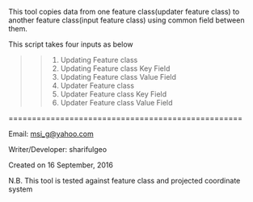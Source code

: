 This tool copies data from one feature class(updater feature class) to another 
feature class(input feature class) using common field between them.


This script takes four inputs as below
>>1. Updating  Feature class
>>2. Updating Feature class Key Field
>>3. Updating Feature class Value Field
>>4. Updater  Feature class
>>2. Updater Feature class Key Field
>>3. Updater Feature class Value Field




==================================================

Email: msi_g@yahoo.com

Writer/Developer: sharifulgeo

Created on 16 September, 2016

N.B. This tool is tested against feature class and projected coordinate system